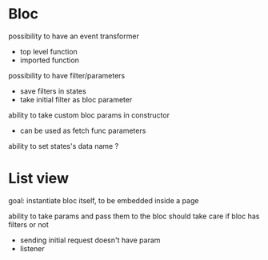 
# Bloc
possibility to have an event transformer
  - top level function
  - imported function

possibility to have filter/parameters
  - save filters in states
  - take initial filter as bloc parameter

ability to take custom bloc params in constructor
  - can be used as fetch func parameters

ability to set states's data name ?

# List view
goal: instantiate bloc itself, to be embedded inside a page

ability to take params and pass them to the bloc
should take care if bloc has filters or not
  - sending initial request doesn't have param
  - listener
